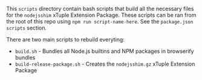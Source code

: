 This `scripts` directory contain bash scripts that build all the necessary
files for the `nodejsshim` xTuple Extension Package. These scripts can be ran
from the root of this repo using `npm run script-name-here`. See the
`package.json` `scripts` section.

There are two main scripts to rebuild everyting:
  * `build.sh` - Bundles all Node.js builtins and NPM packages in browserify bundles
  * `build-release-package.sh` - Creates the `nodejsshim.gz` xTuple Extension Package
